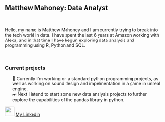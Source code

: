 <h2>Matthew Mahoney: Data Analyst</h2>
<br>
<p>Hello, my name is Matthew Mahoney and I am currently trying to break into the tech world in data. I have spent the last 6 years at Amazon working with Alexa, and in that time I have begun exploring data analysis and programming using R, Python and SQL.</p>
<br>
<h3>Current projects</h3>
<ul style="list-style: none;">
  <li>🚧 Currently I'm working on a standard python programming projects, as well as working on sound design and impelmentation in a game in unreal engine.</li>
  <li>
  <li>⏭ Next I intend to start some new data analysis projects to further explore the capabilities of the pandas library in python.</li>
</ul>

<img src="https://www.iconninja.com/files/646/741/224/original-linkedin-color-icon.png" style="width: auto; height: 30px; cursor: default;"/> <a href="www.linkedin.com/in/matthew-mahoney-2b229296" target="_blank">My Linkedin</a>
